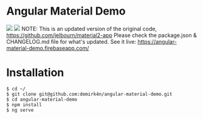 Angular Material Demo
=============
![](https://david-dm.org/demirk4n/angular-material-demo.svg)
![](https://api.travis-ci.org/demirk4n/angular-material-demo.svg?branch=master)
NOTE: This is an updated version of the original code, https://github.com/jelbourn/material2-app
Please check the package.json & CHANGELOG.md file for what's updated.
See it live: https://angular-material-demo.firebaseapp.com/

# Installation

	$ cd ~/
	$ git clone git@github.com:demirk4n/angular-material-demo.git
    $ cd angular-material-demo
    $ npm install
    $ ng serve
